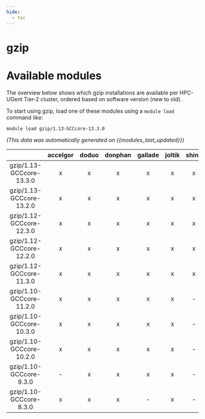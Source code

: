 ```yaml
---
hide:
  - toc
---
```


gzip
====

# Available modules


The overview below shows which gzip installations are available per HPC-UGent Tier-2 cluster, ordered based on software version (new to old).

To start using gzip, load one of these modules using a `module load` command like:

```shell
module load gzip/1.13-GCCcore-13.3.0
```

*(This data was automatically generated on {{modules_last_updated}})*  

| |accelgor|doduo|donphan|gallade|joltik|shinx|skitty|
| :---: | :---: | :---: | :---: | :---: | :---: | :---: | :---: |
|gzip/1.13-GCCcore-13.3.0|x|x|x|x|x|x|-|
|gzip/1.13-GCCcore-13.2.0|x|x|x|x|x|x|x|
|gzip/1.12-GCCcore-12.3.0|x|x|x|x|x|x|x|
|gzip/1.12-GCCcore-12.2.0|x|x|x|x|x|x|-|
|gzip/1.12-GCCcore-11.3.0|x|x|x|x|x|x|-|
|gzip/1.10-GCCcore-11.2.0|x|x|x|x|x|-|-|
|gzip/1.10-GCCcore-10.3.0|x|x|x|x|x|-|-|
|gzip/1.10-GCCcore-10.2.0|x|x|x|x|x|-|-|
|gzip/1.10-GCCcore-9.3.0|-|x|x|x|x|-|-|
|gzip/1.10-GCCcore-8.3.0|x|x|x|-|x|-|-|
